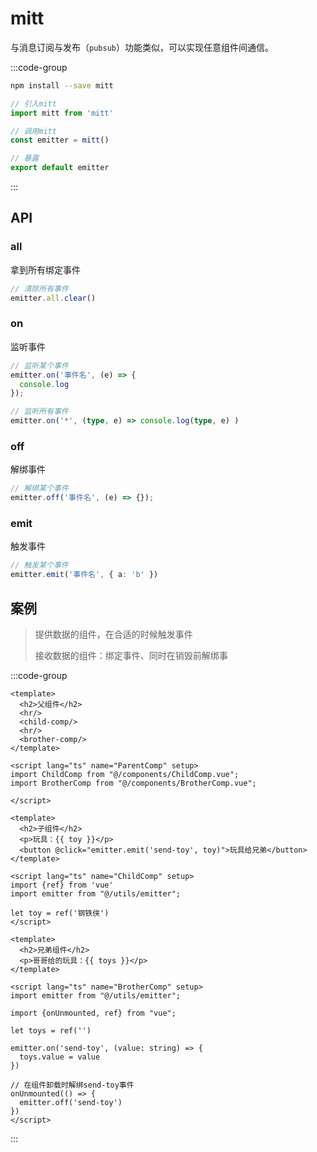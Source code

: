 # mitt

与消息订阅与发布（`pubsub`）功能类似，可以实现任意组件间通信。

:::code-group

```sh [1.安装]
npm install --save mitt
```

```ts [2.emitter.ts]
// 引入mitt
import mitt from 'mitt'

// 调用mitt
const emitter = mitt()

// 暴露
export default emitter
```

:::

## API

### all

拿到所有绑定事件

```ts
// 清除所有事件
emitter.all.clear()
```

### on

监听事件

```ts
// 监听某个事件
emitter.on('事件名', (e) => {
  console.log
}); 

// 监听所有事件
emitter.on('*', (type, e) => console.log(type, e) )
```



### off

解绑事件

```ts
// 解绑某个事件
emitter.off('事件名', (e) => {}); 
```



### emit

触发事件

```ts
// 触发某个事件
emitter.emit('事件名', { a: 'b' })
```



## 案例

> 提供数据的组件，在合适的时候触发事件
>
> 接收数据的组件：绑定事件、同时在销毁前解绑事

:::code-group

```vue [parent]
<template>
  <h2>父组件</h2>
  <hr/>
  <child-comp/>
  <hr/>
  <brother-comp/>
</template>

<script lang="ts" name="ParentComp" setup>
import ChildComp from "@/components/ChildComp.vue";
import BrotherComp from "@/components/BrotherComp.vue";

</script>
```

```vue [child]
<template>
  <h2>子组件</h2>
  <p>玩具：{{ toy }}</p>
  <button @click="emitter.emit('send-toy', toy)">玩具给兄弟</button>
</template>

<script lang="ts" name="ChildComp" setup>
import {ref} from 'vue'
import emitter from "@/utils/emitter";

let toy = ref('钢铁侠')
</script>
```

```vue [brother]
<template>
  <h2>兄弟组件</h2>
  <p>哥哥给的玩具：{{ toys }}</p>
</template>

<script lang="ts" name="BrotherComp" setup>
import emitter from "@/utils/emitter";

import {onUnmounted, ref} from "vue";

let toys = ref('')

emitter.on('send-toy', (value: string) => {
  toys.value = value
})

// 在组件卸载时解绑send-toy事件
onUnmounted(() => {
  emitter.off('send-toy')
})
</script>
```

:::
